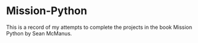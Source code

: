 # Mission-Python
This is a record of my attempts to complete the projects in the book Mission Python by Sean McManus.
